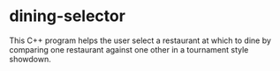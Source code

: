 # dining-selector
This C++ program helps the user select a restaurant at which to dine by comparing one restaurant against one other in a tournament style showdown.

